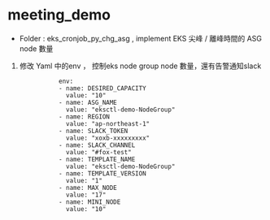 # meeting_demo

- Folder : eks_cronjob_py_chg_asg , implement EKS 尖峰 / 離峰時間的 ASG node 數量
1. 修改 Yaml 中的env ， 控制eks node group node 數量，還有告警通知slack

``` 
              env:
              - name: DESIRED_CAPACITY
                value: "10"
              - name: ASG_NAME
                value: "eksctl-demo-NodeGroup"
              - name: REGION
                value: "ap-northeast-1"
              - name: SLACK_TOKEN
                value: "xoxb-xxxxxxxxx"
              - name: SLACK_CHANNEL
                value: "#fox-test"
              - name: TEMPLATE_NAME
                value: "eksctl-demo-NodeGroup"
              - name: TEMPLATE_VERSION
                value: "1"
              - name: MAX_NODE
                value: "17"
              - name: MINI_NODE
                value: "10"
```

